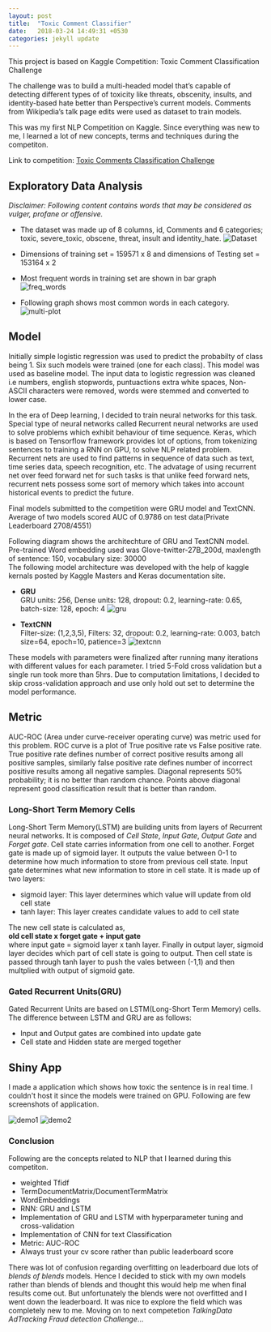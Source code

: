 ```yaml
---
layout: post
title:  "Toxic Comment Classifier"
date:   2018-03-24 14:49:31 +0530
categories: jekyll update
---
```


This project is based on Kaggle Competition: Toxic Comment Classification Challenge

The challenge was to build a multi-headed model that’s capable of detecting different types of of toxicity like threats, obscenity, insults, and identity-based hate better than Perspective’s current models. Comments from Wikipedia’s talk page edits were used as dataset to train models.

This was my first NLP Competition on Kaggle. Since everything was new to me, I learned a lot of new concepts, terms and techniques during the competiton.

Link to competition: [Toxic Comments Classification Challenge](https://www.kaggle.com/c/jigsaw-toxic-comment-classification-challenge)

## Exploratory Data Analysis

*Disclaimer: Following content contains words that may be considered as vulger, profane or offensive.*

- The dataset was made up of 8 columns, id, Comments and 6 categories; toxic, severe_toxic, obscene, threat, insult and identity_hate.
![Dataset](/assets/Data_ss.PNG)

- Dimensions of training set = 159571 x 8 and dimensions of Testing set = 153164 x 2

- Most frequent words in training set are shown in bar graph
![freq_words](/assets/Rplot.png)

- Following graph shows most common words in each category.
![multi-plot](/assets/Rplot01.png)

## Model

Initially simple logistic regression was used to predict the probabilty of class being 1. Six such models were trained (one for each class). This model was used as baseline model. The input data to logistic regression was cleaned i.e numbers, english stopwords, puntuactions extra white spaces, Non-ASCII characters were removed, words were stemmed and converted to lower case. 

In the era of Deep learning, I decided to train neural networks for this task. Special type of neural networks called Recurrent neural networks are used to solve problems which exhibit behaviour of time sequence. Keras, which is based on Tensorflow framework provides lot of options, from tokenizing sentences to training a RNN on GPU, to solve NLP related problem. Recurrent nets are used to find patterns in sequence of data such as text, time series data, speech recognition, etc. The advatage of using recurrent net over feed forward net for such tasks is that unlike feed forward nets, recurrent nets possess some sort of memory which takes into account historical events to predict the future.

Final models submitted to the competition were GRU model and TextCNN. Average of two models scored AUC of 0.9786 on test data(Private Leaderboard 2708/4551) 

Following diagram shows the architechture of GRU and TextCNN model.
Pre-trained Word embedding used was Glove-twitter-27B_200d, maxlength of sentence: 150, vocabulary size: 30000  
The following model architecture was developed with the help of kaggle kernals posted by Kaggle Masters and Keras documentation site.

- __GRU__   
GRU units: 256, Dense units: 128, dropout: 0.2, learning-rate: 0.65, batch-size: 128, epoch: 4
![gru](/assets/gru.PNG)

- __TextCNN__  
Filter-size: (1,2,3,5), Filters: 32, dropout: 0.2, learning-rate: 0.003, batch size=64, epoch=10, patience=3
![textcnn](/assets/textcnn.png)

These models with parameters were finalized after running many iterations with different values for each parameter. I tried 5-Fold cross validation but a single run took more than 5hrs. Due to computation limitations, I decided to skip cross-validation approach and use only hold out set to determine the model performance.

## Metric

AUC-ROC (Area under curve-receiver operating curve) was metric used for this problem.
ROC curve is a plot of True positive rate vs False positive rate. True positive rate defines number of correct positive results among all positive samples, similarly false positive rate defines number of incorrect positive results among all negative samples.
Diagonal represents 50% probability; it is no better than random chance. Points above diagonal represent good classification result that is better than random.

### Long-Short Term Memory Cells

Long-Short Term Memory(LSTM) are building units from layers of Recurrent neural networks. It is composed of _Cell State_, _Input Gate_, _Output Gate_ and _Forget gate_. Cell state carries information from one cell to another. Forget gate is made up of sigmoid layer. It outputs the value between 0-1 to determine how much information to store from previous cell state. Input gate determines what new information to store in cell state. It is made up of two layers:
- sigmoid layer: This layer determines which value will update from old cell state
- tanh layer: This layer creates candidate values to add to cell state

The new cell state is calculated as,   
__old cell state x forget gate + input gate__   
where input gate = sigmoid layer x tanh layer. Finally in output layer, sigmoid layer decides which part of cell state is going to output. Then cell state is passed through tanh layer to push the vales between (-1,1) and then multplied with output of sigmoid gate.

### Gated Recurrent Units(GRU)

Gated Recurrent Units are based on LSTM(Long-Short Term Memory) cells. The difference between LSTM and GRU are as follows:

- Input and Output gates are combined into update gate
- Cell state and Hidden state are merged together


## Shiny App

I made a application which shows how toxic the sentence is in real time. I couldn't host it since the models were trained on GPU. Following are few screenshots of application.

![demo1](/assets/demo1.PNG)
![demo2](/assets/demo2.PNG)

### Conclusion

Following are the concepts related to NLP that I learned during this competiton.
- weighted Tfidf
- TermDocumentMatrix/DocumentTermMatrix
- WordEmbeddings
- RNN: GRU and LSTM
- Implementation of GRU and LSTM with hyperparameter tuning and cross-validation
- Implementation of CNN for text Classification
- Metric: AUC-ROC
- Always trust your cv score rather than public leaderboard score

There was lot of confusion regarding overfitting on leaderboard due lots of _blends of blends_ models. Hence I decided to stick with my own models rather than blends of blends and thought this would help me when final results come out. But unfortunately the blends were not overfitted and I went down the leaderboard. It was nice to explore the field which was completely new to me. Moving on to next competetion _TalkingData AdTracking Fraud detection Challenge_... 
